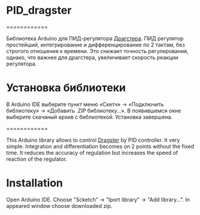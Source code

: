 # PID_dragster
============

Библиотека Arduino для ПИД-регулятора [Драгстера](http://amperka.ru/product/dragster).
ПИД регулятор простейший, интегрирование и дифференцирование по 2 тактам, без строгого отношения к времени.
Это снижает точность регулирования, однако, что важнее для драгстера, увеличивает скорость реакции регулятора.

Установка библиотеки
====================

В Arduino IDE выберите пункт меню «Скетч» → «Подключить библиотеку» →
«Добавить .ZIP библиотеку…». В появившемся окне выберите скачаный архив с
библиотекой. Установка завершена.

============

This Arduino library allows to control [Dragster](http://amperka.com/product/dragster) by PID controller.
It very simple. Integration and differentiation becomes on 2 points without the fixed time. 
It reduces the accuracy of regulation but increases the speed of reaction of the regulator.

Installation
====================

Open Arduino IDE. Choose "Scketch" → "Iport library" → "Add library…".
In appeared window choose downloaded zip.